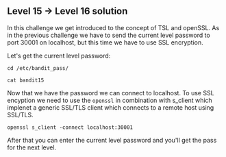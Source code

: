 ## Level 15 -> Level 16 solution

In this challenge we get introduced to the concept of TSL and openSSL.
As in the previous challenge we have to send the current level password to
port 30001 on localhost, but this time we have to use SSL encryption.

Let's get the current level password:
```console
cd /etc/bandit_pass/
```
```console
cat bandit15
```
Now that we have the password we can connect to localhost.
To use SSL encyption we need to use the `openssl` in combination with s_client which implenet a generic SSL/TLS client which connects to a remote host using SSL/TLS.

```console
openssl s_client -connect localhost:30001
```

After that you can enter the current level password and you'll get the pass for the next level.
